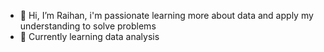 - 👋 Hi, I’m Raihan, i'm passionate learning more about data and apply my understanding to solve problems
- 🌱 Currently learning data analysis

<!---
Inddeed/Inddeed is a ✨ special ✨ repository because its `README.md` (this file) appears on your GitHub profile.
You can click the Preview link to take a look at your changes.
--->
